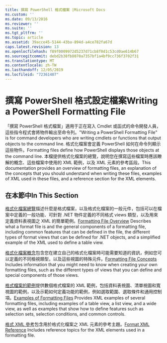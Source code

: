 ```yaml
---
title: 撰寫 PowerShell 格式檔案 |Microsoft Docs
ms.custom: ''
ms.date: 09/13/2016
ms.reviewer: ''
ms.suite: ''
ms.tgt_pltfrm: ''
ms.topic: article
ms.assetid: 39acce45-5144-43ba-894d-a4ce782fa67d
caps.latest.revision: 13
ms.openlocfilehash: f89f0009972d5237d71cb8f0d1c53cd0ae614b67
ms.sourcegitcommit: debd2b38fb8070a7357bf1a4bf9cc736f3702f31
ms.translationtype: MT
ms.contentlocale: zh-TW
ms.lasthandoff: 12/05/2019
ms.locfileid: "72361407"
---
```

# <a name="writing-a-powershell-formatting-file"></a><span data-ttu-id="7cffe-102">撰寫 PowerShell 格式設定檔案</span><span class="sxs-lookup"><span data-stu-id="7cffe-102">Writing a PowerShell Formatting File</span></span>

<span data-ttu-id="7cffe-103">「撰寫 PowerShell 格式檔案」適用于正在寫入 Cmdlet 或函式的命令開發人員，這些指令程式會將物件輸出至命令列。</span><span class="sxs-lookup"><span data-stu-id="7cffe-103">"Writing a PowerShell Formatting File" is for command developers who are writing cmdlets or functions that output objects to the command line.</span></span> <span data-ttu-id="7cffe-104">格式化檔案會定義 PowerShell 如何在命令列顯示這些物件。</span><span class="sxs-lookup"><span data-stu-id="7cffe-104">Formatting files define how PowerShell displays those objects at the command line.</span></span> <span data-ttu-id="7cffe-105">本檔提供格式化檔案的總覽，說明您在撰寫這些檔案時應該瞭解的概念、這些檔案中使用的 XML 範例，以及 XML 元素的參考區段。</span><span class="sxs-lookup"><span data-stu-id="7cffe-105">This documentation provides an overview of formatting files, an explanation of the concepts that you should understand when writing these files, examples of XML used in these files, and a reference section for the XML elements.</span></span>

## <a name="in-this-section"></a><span data-ttu-id="7cffe-106">在本節中</span><span class="sxs-lookup"><span data-stu-id="7cffe-106">In This Section</span></span>

<span data-ttu-id="7cffe-107">[格式化檔案總覽](./formatting-file-overview.md)描述什麼是格式檔案，以及格式化檔案的一般元件，包括可以在檔案中定義的一般功能、可針對 .NET 物件定義的不同格式 views 類型，以及用來定義資料表視圖之 XML 的簡單範例。</span><span class="sxs-lookup"><span data-stu-id="7cffe-107">[Formatting File Overview](./formatting-file-overview.md) Describes what a format file is and the general components of a formatting file, including common features that can be defined in the file, the different types of format views that can be defined for .NET objects, and a simplified example of the XML used to define a table view.</span></span>

<span data-ttu-id="7cffe-108">[格式化檔案概念](./formatting-file-concepts.md)包含您在建立自己的格式化檔案時可能需要知道的資訊，例如您可以定義的不同檢視類型，以及這些視圖的特殊元件。</span><span class="sxs-lookup"><span data-stu-id="7cffe-108">[Formatting File Concepts](./formatting-file-concepts.md) Includes information that you might need to know when creating your own formatting files, such as the different types of views that you can define and special components of those views.</span></span>

<span data-ttu-id="7cffe-109">[格式檔案的範例](./examples-of-formatting-files.md)提供數個格式檔案的 XML 範例，包括資料表視圖、清單視圖和寬視圖的範例，以及示範如何定義功能的範例，例如選取範圍、選取條件和通用控制項。</span><span class="sxs-lookup"><span data-stu-id="7cffe-109">[Examples of Formatting Files](./examples-of-formatting-files.md) Provides XML examples of several formatting files, including examples of a table view, a list view, and a wide view, as well as examples that show how to define features such as selection sets, selection conditions, and common controls.</span></span>

<span data-ttu-id="7cffe-110">[格式 XML 參考](./format-schema-xml-reference.md)包含用於格式化檔案之 XML 元素的參考主題。</span><span class="sxs-lookup"><span data-stu-id="7cffe-110">[Format XML Reference](./format-schema-xml-reference.md) Includes reference topics for the XML elements used in a formatting file.</span></span>
